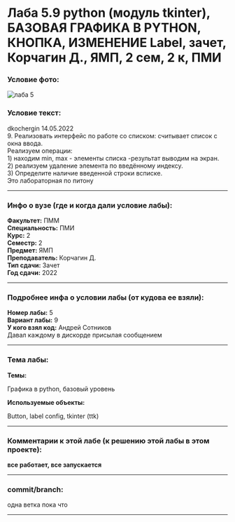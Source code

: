 # Лаба 5.9 python (модуль tkinter), БАЗОВАЯ ГРАФИКА В PYTHON, КНОПКА, ИЗМЕНЕНИЕ Label, зачет, Корчагин Д., ЯМП, 2 сем, 2 к, ПМИ

<h3>Условие фото:</h3>

![лаба 5](https://user-images.githubusercontent.com/72470327/174637350-3c6e906f-07b6-481c-85b0-7f19eaa74920.png)


<h3>Условие текст:</h3>
<p>
dkochergin 14.05.2022 <br/>
9. Реализовать интерфейс по работе со списком: считывает список с окна ввода. <br/>
  Реализуем операции: <br/>
  1) находим min, max - элементы списка -результат выводим на экран. <br/>
  2) реализуем удаление элемента по введённому индексу. <br/>
  3) Определите наличие введенной строки всписке.<br/>
Это лабораторная по питону <br/>
</p>

<hr />
<h3>Инфо о вузе (где и когда дали условие лабы):</h3>
<b>Факультет:</b> ПММ
<br/>
<b>Специальность:</b> ПМИ
<br/>
<b>Курс:</b> 2
<br/>
<b>Семестр:</b> 2
<br/>
<b>Предмет:</b> ЯМП
<br/>
<b>Преподаватель:</b> Корчагин Д.
<br/>
<b>Тип сдачи:</b> Зачет
<br/>
<b>Год сдачи:</b> 2022

<hr />
<h3>Подробнее инфа о условии лабы (от кудова ее взяли):</h3>
<b>Номер лабы:</b> 5
<br/>
<b>Вариант лабы:</b> 9
<br/>
<b>У кого взял код:</b> Андрей Сотников
<br/>
Давал каждому в дискорде присылая сообщением

<hr />

<h3>Тема лабы:</h3>
<b>Темы:</b> 
<p>
  Графика в python, базовый уровень
</p>
<b>Используемые объекты:</b>
<p>
  Button, label config, tkinter (ttk)
</p>

<hr />

<h3>Комментарии к этой лабе (к решению этой лабы в этом проекте):</h3>
<p>
 <b>все работает, все запускается</b> <br/>
</p>

<hr />

<h3>commit/branch:</h3>
  <p>
  одна ветка пока что
  </p>

<hr />

